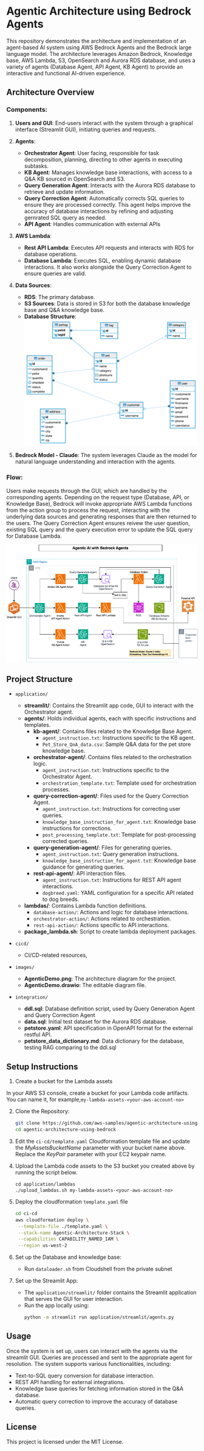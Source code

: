 
# Agentic Architecture using Bedrock Agents

This repository demonstrates the architecture and implementation of an agent-based AI system using AWS Bedrock Agents and the Bedrock large language model. The architecture leverages Amazon Bedrock, Knowledge base, AWS Lambda, S3, OpenSearch and Aurora RDS database, and uses a variety of agents (Database Agent, API Agent, KB Agent) to provide an interactive and functional AI-driven experience.

## Architecture Overview

### Components:
1. **Users and GUI**: End-users interact with the system through a graphical interface (Streamlit GUI), initiating queries and requests.
   
2. **Agents**:
   - **Orchestrator Agent**: User facing, responsible for task decomposition, planning, directing to other agents in executing subtasks.
   - **KB Agent**: Manages knowledge base interactions, with access to a Q&A KB sourced in OpenSearch and S3.
   - **Query Generation Agent**: Interacts with the Aurora RDS database to retrieve and update information.
   - **Query Correction Agent**: Automatically corrects SQL queries to ensure they are processed correctly. This agent helps improve the accuracy of database interactions by refining and adjusting gernrated SQL query as needed.
   - **API Agent**: Handles communication with external APIs

3. **AWS Lambda**:
   - **Rest API Lambda**: Executes API requests and interacts with RDS for database operations.
   - **Database Lambda**: Executes SQL, enabling dynamic database interactions. It also works alongside the Query Correction Agent to ensure queries are valid.

4. **Data Sources**:
   - **RDS**: The primary database.
   - **S3 Sources**: Data is stored in S3 for both the database knowledge base and Q&A knowledge base.
   - **Database Structure**: ![Database Structure](images/petstore-er.png)

5. **Bedrock Model - Claude**: The system leverages Claude as the model for natural language understanding and interaction with the agents.

### Flow:
Users make requests through the GUI, which are handled by the corresponding agents. Depending on the request type (Database, API, or Knowledge Base), Bedrock will invoke appropriate AWS Lambda functions from the action group to process the request, interacting with the underlying data sources and generating responses that are then returned to the users. The Query Correction Agent ensures reivew the user question, existing SQL query and the query execution error to update the SQL query for Database Lambda.

![Agentic AI Architecture](images/AgenticDemo.png)

## Project Structure

- `application/`
  - **streamlit/**: Contains the Streamlit app code, GUI to interact with the Orchestrator agent.
  - **agents/**: Holds individual agents, each with specific instructions and templates.
      - **kb-agent/**: Contains files related to the Knowledge Base Agent.
         - `agent_instruction.txt`: Instructions specific to the KB agent.
         - `Pet_Store_QnA_data.csv`: Sample Q&A data for the pet store knowledge base.
      - **orchestrator-agent/**: Contains files related to the orchestration logic.
         - `agent_instruction.txt`: Instructions specific to the Orchestrator Agent.
         - `orchestration_template.txt`: Template used for orchestration processes.
      - **query-correction-agent/**: Files used for the Query Correction Agent.
         - `agent_instruction.txt`: Instructions for correcting user queries.
         - `knowledge_base_instruction_for_agent.txt`: Knowledge base instructions for corrections.
         - `post_processing_template.txt`: Template for post-processing corrected queries.
      - **query-generation-agent/**: Files for generating queries.
         - `agent_instruction.txt`: Query generation instructions.
         - `knowledge_base_instruction_for_agent.txt`: Knowledge base guidance for generating queries.
      - **rest-api-agent/**: API interaction files.
         - `agent_instruction.txt`: Instructions for REST API agent interactions.
         - `dogbreed.yaml`: YAML configuration for a specific API related to dog breeds.
   - **lambdas/**: Contains Lambda function definitions.
      - `database-action/`: Actions and logic for database interactions.
      - `orchestrator-action/`: Actions related to orchestration.
      - `rest-api-action/`: Actions specific to API interactions.
  - **package_lambda.sh**: Script to create lambda deployment packages.

- `cicd/`
  - CI/CD-related resources,
  
- `images/`
  - **AgenticDemo.png**: The architecture diagram for the project.
  - **AgenticDemo.drawio**: The editable diagram file.

- `integration/`
  - **ddl.sql**: Database definition script, used by Query Generation Agent and Query Correction Agent
  - **data.sql**: Initial test dataset for the Aurora RDS database.
  - **petstore.yaml**: API specification in OpenAPI format for the external restful API.
  - **petstore_data_dictionary.md**: Data dictionary for the database, testing RAG comparing to the ddl.sql

## Setup Instructions

1. Create a bucket for the Lambda assets

In your AWS S3 console, create a bucket for your Lambda code artifacts. You can name it, for example,`my-lambda-assets-<your-aws-account-no>`

2. Clone the Repository:
   ```bash
   git clone https://github.com/aws-samples/agentic-architecture-using-bedrock.git
   cd agentic-architecture-using-bedrock
   ```

3. Edit the `ci-cd/template.yaml` Cloudformation template file and update the _MyAssetsBucketName_ parameter with your bucket name above. Replace the _KeyPair_ parameter with your EC2 keypair name. 

4. Upload the Lambda code assets to the S3 bucket you created above by running the script below. 
   ```
   cd application/lambdas
   ./upload_lambdas.sh my-lambda-assets-<your-aws-account-no>

5. Deploy the cloudformation `template.yaml` file
   ```bash
   cd ci-cd
   aws cloudformation deploy \
    --template-file ./template.yaml \
    --stack-name Agentic-Architecture-Stack \
    --capabilities CAPABILITY_NAMED_IAM \
    --region us-west-2
   ```

6. Set up the Database and knowledge base:
   - Run `dataloader.sh` from Cloudshell from the private subnet

7. Set up the Streamlit App:
   - The `application/streamlit/` folder contains the Streamlit application that serves the GUI for user interaction.
   - Run the app locally using:
     ```bash
     python -m streamlit run application/streamlit/agents.py
     ```

## Usage
Once the system is set up, users can interact with the agents via the streamlit GUI. Queries are processed and sent to the appropriate agent for resolution. The system supports various functionalities, including:
- Text-to-SQL query conversion for database interaction.
- REST API handling for external integrations.
- Knowledge base queries for fetching information stored in the Q&A database.
- Automatic query correction to improve the accuracy of database queries.

## License

This project is licensed under the MIT License.
